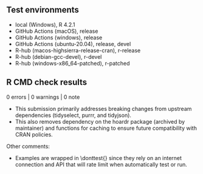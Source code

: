 ## Test environments

* local (Windows), R 4.2.1
* GitHub Actions (macOS), release
* GitHub Actions (windows), release
* GitHub Actions (ubuntu-20.04), release, devel
* R-hub (macos-highsierra-release-cran), r-release
* R-hub (debian-gcc-devel), r-devel
* R-hub (windows-x86_64-patched), r-patched

## R CMD check results

0 errors | 0 warnings | 0 note

* This submission primarily addresses breaking changes from upstream 
  dependencies (tidyselect, purrr, and tidyjson).
* This also removes dependency on the hoardr package (archived by maintainer) 
  and functions for caching to ensure future compatibility with CRAN policies.


Other comments:

* Examples are wrapped in \donttest{} since they rely on an internet connection 
  and API that will rate limit when automatically test or run.
